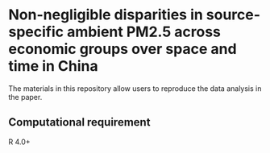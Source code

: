 # Non-negligible disparities in source-specific ambient PM2.5 across economic groups over space and time in China
The materials in this repository allow users to reproduce the data analysis in the paper.

## Computational requirement
R 4.0+
